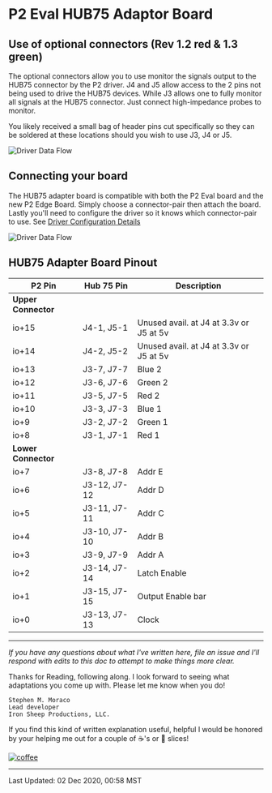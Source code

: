 # P2 Eval HUB75 Adaptor Board

## Use of optional connectors (Rev 1.2 red & 1.3 green)
The optional connectors allow you to use monitor the signals output to the HUB75 connector by the P2 driver.  J4 and J5 allow access to the 2 pins not being used to drive the HUB75 devices.  While J3 allows one to fully monitor all signals at the HUB75 connector. Just connect high-impedance probes to monitor.

You likely received a small bag of header pins cut specifically so they can be soldered at these locations should you wish to use J3, J4 or J5.

![Driver Data Flow](images/adapter-board-anno.png)

## Connecting your board

The HUB75 adapter board is compatible with both the P2 Eval board and the new P2 Edge Board.  Simply choose a connector-pair then attach the board. Lastly you'll need to configure the driver so it knows which connector-pair to use. See [Driver Configuration Details](THEOPS.md)

![Driver Data Flow](images/example-board-connnet.png)

## HUB75 Adapter Board Pinout

| P2 Pin | Hub 75 Pin | Description |
| ------- | ------- | ------- |
| **Upper Connector** | | |
| io+15 | J4-1, J5-1 | Unused avail. at J4 at 3.3v or J5 at 5v |
| io+14 | J4-2, J5-2 | Unused avail. at J4 at 3.3v or J5 at 5v |
| io+13 | J3-7, J7-7 | Blue 2 |
| io+12 | J3-6, J7-6 | Green 2 |
| io+11 | J3-5, J7-5 | Red 2 |
| io+10 | J3-3, J7-3 | Blue 1 |
| io+9 | J3-2, J7-2 | Green 1|
| io+8 | J3-1, J7-1 | Red 1 |
| **Lower Connector** | | |
| io+7 | J3-8, J7-8 | Addr E |
| io+6 | J3-12, J7-12 | Addr D |
| io+5 | J3-11, J7-11 | Addr C |
| io+4 | J3-10, J7-10 | Addr B |
| io+3 | J3-9, J7-9 | Addr A |
| io+2 | J3-14, J7-14 | Latch Enable |
| io+1 | J3-15, J7-15 | Output Enable bar |
| io+0 | J3-13, J7-13 | Clock |

---

*If you have any questions about what I've written here, file an issue and I'll respond with edits to this doc to attempt to make things more clear.*

Thanks for Reading, following along. I look forward to seeing what adaptations you come up with. Please let me know when you do!

```
Stephen M. Moraco
Lead developer
Iron Sheep Productions, LLC.
```

If you find this kind of written explanation useful, helpful I would be honored by your helping me out for a couple of :coffee:'s or :pizza: slices!

[![coffee](https://www.buymeacoffee.com/assets/img/custom_images/black_img.png)](https://www.buymeacoffee.com/ironsheep)

---

Last Updated: 02 Dec 2020, 00:58 MST

[maintenance-shield]: https://img.shields.io/badge/maintainer-stephen%40ironsheep.biz-blue.svg?style=for-the-badge
